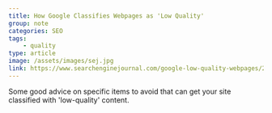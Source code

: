 ```yaml
---
title: How Google Classifies Webpages as 'Low Quality'
group: note
categories: SEO
tags:
    - quality
type: article
image: /assets/images/sej.jpg
link: https://www.searchenginejournal.com/google-low-quality-webpages/215835/
---
```

Some good advice on specific items to avoid that can get your site classified with 'low-quality' content.
